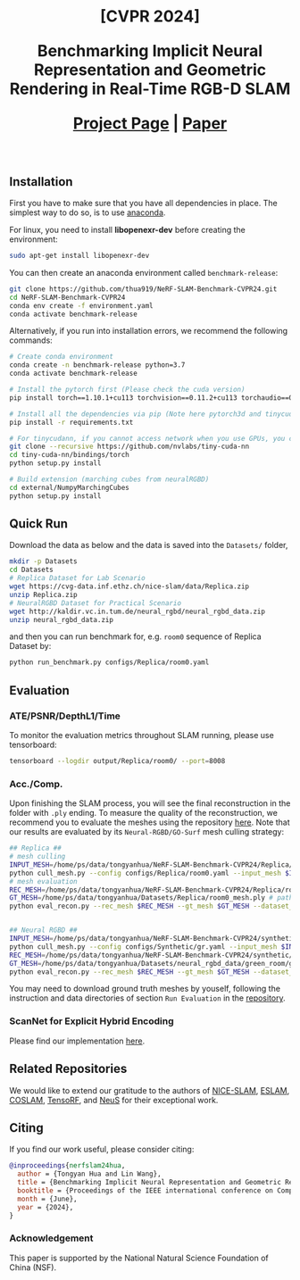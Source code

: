 
<h1 align="center">
[CVPR 2024]

Benchmarking Implicit Neural Representation and Geometric Rendering in Real-Time RGB-D SLAM

[Project Page](https://vlis2022.github.io/nerf-slam-benchmark/) | [Paper](https://arxiv.org/abs/2403.19473)
</h1>

<br>

## Installation

First you have to make sure that you have all dependencies in place.
The simplest way to do so, is to use [anaconda](https://www.anaconda.com/). 

For linux, you need to install **libopenexr-dev** before creating the environment:
```bash
sudo apt-get install libopenexr-dev
```
You can then create an anaconda environment called `benchmark-release`:
```bash
git clone https://github.com/thua919/NeRF-SLAM-Benchmark-CVPR24.git
cd NeRF-SLAM-Benchmark-CVPR24
conda env create -f environment.yaml
conda activate benchmark-release
```

Alternatively, if you run into installation errors, we recommend the following commands:

```bash
# Create conda environment
conda create -n benchmark-release python=3.7
conda activate benchmark-release

# Install the pytorch first (Please check the cuda version)
pip install torch==1.10.1+cu113 torchvision==0.11.2+cu113 torchaudio==0.10.1 -f https://download.pytorch.org/whl/cu113/torch_stable.html

# Install all the dependencies via pip (Note here pytorch3d and tinycudann requires ~10min to build)
pip install -r requirements.txt

# For tinycudann, if you cannot access network when you use GPUs, you can also try build from source as below:
git clone --recursive https://github.com/nvlabs/tiny-cuda-nn
cd tiny-cuda-nn/bindings/torch
python setup.py install

# Build extension (marching cubes from neuralRGBD)
cd external/NumpyMarchingCubes
python setup.py install
```


## Quick Run

Download the data as below and the data is saved into the `Datasets/` folder,
```bash
mkdir -p Datasets
cd Datasets
# Replica Dataset for Lab Scenario
wget https://cvg-data.inf.ethz.ch/nice-slam/data/Replica.zip
unzip Replica.zip
# NeuralRGBD Dataset for Practical Scenario
wget http://kaldir.vc.in.tum.de/neural_rgbd/neural_rgbd_data.zip
unzip neural_rgbd_data.zip
```
and then you can run benchmark for, e.g. `room0` sequence of Replica Dataset by:
```bash
python run_benchmark.py configs/Replica/room0.yaml
```

## Evaluation

### ATE/PSNR/DepthL1/Time
To monitor the evaluation metrics throughout SLAM running, please use tensorboard:
```bash
tensorboard --logdir output/Replica/room0/ --port=8008
```

### Acc./Comp.
Upon finishing the SLAM process, you will see the final reconstruction in the folder with `.ply` ending. To measure the quality of the reconstruction, we recommend you to evaluate the meshes using the repository [here](https://github.com/JingwenWang95/neural_slam_eval). Note that our results are evaluated by its `Neural-RGBD/GO-Surf` mesh culling strategy:

```bash
## Replica ##
# mesh culling
INPUT_MESH=/home/ps/data/tongyanhua/NeRF-SLAM-Benchmark-CVPR24/Replica/room0/mesh_track1999.ply # path_to_your_mesh
python cull_mesh.py --config configs/Replica/room0.yaml --input_mesh $INPUT_MESH --remove_occlusion --gt_pose
# mesh evaluation
REC_MESH=/home/ps/data/tongyanhua/NeRF-SLAM-Benchmark-CVPR24/Replica/room0/mesh_track1999_cull_occlusion.ply # path_to_your_culled_mesh
GT_MESH=/home/ps/data/tongyanhua/Datasets/Replica/room0_mesh.ply # path_to_gt_mesh: we use gt mesh without any culling for replica evaluation
python eval_recon.py --rec_mesh $REC_MESH --gt_mesh $GT_MESH --dataset_type Replica -3d


## Neural RGBD ##
INPUT_MESH=/home/ps/data/tongyanhua/NeRF-SLAM-Benchmark-CVPR24/synthetic/gr_mesh_track1441.ply
python cull_mesh.py --config configs/Synthetic/gr.yaml --input_mesh $INPUT_MESH --remove_occlusion --gt_pose
REC_MESH=/home/ps/data/tongyanhua/NeRF-SLAM-Benchmark-CVPR24/synthetic/gr_mesh_track1441_cull_occlusion.ply
GT_MESH=/home/ps/data/tongyanhua/Datasets/neural_rgbd_data/green_room/gt_mesh_cull_virt_cams.ply # path_to_gt_mesh: we use culled gt mesh for neuralrgbd evaluation
python eval_recon.py --rec_mesh $REC_MESH --gt_mesh $GT_MESH --dataset_type RGBD -3d

```
You may need to download ground truth meshes by youself, following the instruction and data directories of section `Run Evaluation` in the [repository](https://github.com/JingwenWang95/neural_slam_eval).


### ScanNet for Explicit Hybrid Encoding

Please find our implementation [here](https://github.com/thua919/explicit_hybrid_encoding).


## Related Repositories
We would like to extend our gratitude to the authors of 
[NICE-SLAM](https://github.com/cvg/nice-slam), 
[ESLAM](https://github.com/idiap/ESLAM), 
[COSLAM](https://github.com/HengyiWang/Co-SLAM), 
[TensoRF](https://github.com/apchenstu/TensoRF), and 
[NeuS](https://github.com/Totoro97/NeuS) 
for their exceptional work.


## Citing
If you find our work useful, please consider citing:
```BibTeX
@inproceedings{nerfslam24hua,
  author = {Tongyan Hua and Lin Wang},
  title = {Benchmarking Implicit Neural Representation and Geometric Rendering in Real-Time RGB-D SLAM},
  booktitle = {Proceedings of the IEEE international conference on Computer Vision and Pattern Recognition (CVPR)},
  month = {June},
  year = {2024},
}
```

### Acknowledgement
This paper is supported by the National Natural Science Foundation of China (NSF).


